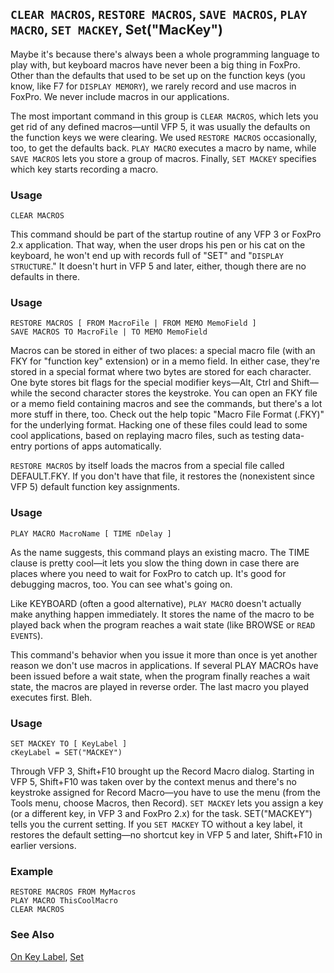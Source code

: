 ## `CLEAR MACROS`, `RESTORE MACROS`, `SAVE MACROS`, `PLAY MACRO`, `SET MACKEY`, Set("MacKey")

Maybe it's because there's always been a whole programming language to play with, but keyboard macros have never been a big thing in FoxPro. Other than the defaults that used to be set up on the function keys (you know, like F7 for `DISPLAY MEMORY`), we rarely record and use macros in FoxPro. We never include macros in our applications.

The most important command in this group is `CLEAR MACROS`, which lets you get rid of any defined macros&mdash;until VFP 5, it was usually the defaults on the function keys we were clearing. We used `RESTORE MACROS` occasionally, too, to get the defaults back. `PLAY MACRO` executes a macro by name, while `SAVE MACROS` lets you store a group of macros. Finally, `SET MACKEY` specifies which key starts recording a macro.

### Usage

```foxpro
CLEAR MACROS
```

This command should be part of the startup routine of any VFP 3 or FoxPro 2.x application. That way, when the user drops his pen or his cat on the keyboard, he won't end up with records full of "SET" and "`DISPLAY STRUCTURE`." It doesn't hurt in VFP 5 and later, either, though there are no defaults in there.

### Usage

```foxpro
RESTORE MACROS [ FROM MacroFile | FROM MEMO MemoField ]
SAVE MACROS TO MacroFile | TO MEMO MemoField
```

Macros can be stored in either of two places: a special macro file (with an FKY for "function key" extension) or in a memo field. In either case, they're stored in a special format where two bytes are stored for each character. One byte stores bit flags for the special modifier keys&mdash;Alt, Ctrl and Shift&mdash;while the second character stores the keystroke. You can open an FKY file or a memo field containing macros and see the commands, but there's a lot more stuff in there, too. Check out the help topic "Macro File Format (.FKY)" for the underlying format. Hacking one of these files could lead to some cool applications, based on replaying macro files, such as testing data-entry portions of apps automatically.

`RESTORE MACROS` by itself loads the macros from a special file called DEFAULT.FKY. If you don't have that file, it restores the (nonexistent since VFP 5) default function key assignments.

### Usage

```foxpro
PLAY MACRO MacroName [ TIME nDelay ]
```

As the name suggests, this command plays an existing macro. The TIME clause is pretty cool&mdash;it lets you slow the thing down in case there are places where you need to wait for FoxPro to catch up. It's good for debugging macros, too. You can see what's going on.

Like KEYBOARD (often a good alternative), `PLAY MACRO` doesn't actually make anything happen immediately. It stores the name of the macro to be played back when the program reaches a wait state (like BROWSE or `READ EVENTS`).

This command's behavior when you issue it more than once is yet another reason we don't use macros in applications. If several PLAY MACROs have been issued before a wait state, when the program finally reaches a wait state, the macros are played in reverse order. The last macro you played executes first. Bleh.

### Usage

```foxpro
SET MACKEY TO [ KeyLabel ]
cKeyLabel = SET("MACKEY")
```

Through VFP 3, Shift+F10 brought up the Record Macro dialog. Starting in VFP 5, Shift+F10 was taken over by the context menus and there's no keystroke assigned for Record Macro&mdash;you have to use the menu (from the Tools menu, choose Macros, then Record). `SET MACKEY` lets you assign a key (or a different key, in VFP 3 and FoxPro 2.x) for the task. SET("MACKEY") tells you the current setting. If you `SET MACKEY` TO without a key label, it restores the default setting&mdash;no shortcut key in VFP 5 and later, Shift+F10 in earlier versions.

### Example

```foxpro
RESTORE MACROS FROM MyMacros
PLAY MACRO ThisCoolMacro
CLEAR MACROS
```
### See Also

[On Key Label](s4g100.md), [Set](s4g126.md)